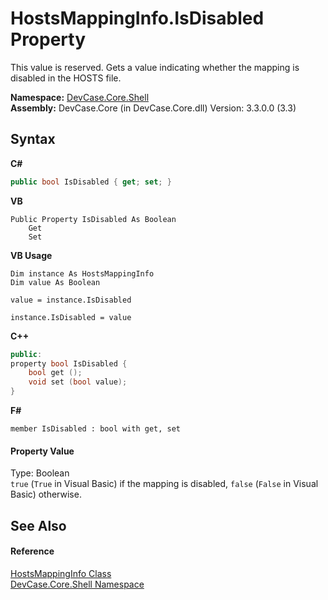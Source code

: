 # HostsMappingInfo.IsDisabled Property 
 

This value is reserved. Gets a value indicating whether the mapping is disabled in the HOSTS file.

**Namespace:**&nbsp;<a href="N_DevCase_Core_Shell">DevCase.Core.Shell</a><br />**Assembly:**&nbsp;DevCase.Core (in DevCase.Core.dll) Version: 3.3.0.0 (3.3)

## Syntax

**C#**<br />
``` C#
public bool IsDisabled { get; set; }
```

**VB**<br />
``` VB
Public Property IsDisabled As Boolean
	Get
	Set
```

**VB Usage**<br />
``` VB Usage
Dim instance As HostsMappingInfo
Dim value As Boolean

value = instance.IsDisabled

instance.IsDisabled = value
```

**C++**<br />
``` C++
public:
property bool IsDisabled {
	bool get ();
	void set (bool value);
}
```

**F#**<br />
``` F#
member IsDisabled : bool with get, set

```


#### Property Value
Type: Boolean<br />`true` (`True` in Visual Basic) if the mapping is disabled, `false` (`False` in Visual Basic) otherwise.

## See Also


#### Reference
<a href="T_DevCase_Core_Shell_HostsMappingInfo">HostsMappingInfo Class</a><br /><a href="N_DevCase_Core_Shell">DevCase.Core.Shell Namespace</a><br />